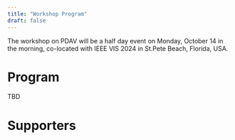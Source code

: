 ```yaml
---
title: "Workshop Program"
draft: false
---
```


The workshop on PDAV will be a half day event on Monday, October 14 in the morning, co-located with IEEE VIS 2024 in St.Pete Beach, Florida, USA.

# Program
TBD

# Supporters

